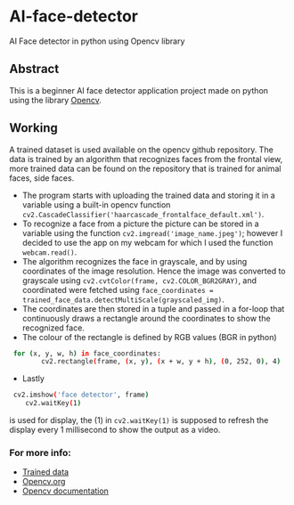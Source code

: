 # AI-face-detector
AI Face detector in python using Opencv library

## Abstract
This is a beginner AI face detector application project made on python using the library [Opencv](https://github.com/opencv/opencv).

## Working

A trained dataset is used available on the opencv github repository. The data is trained by an algorithm that recognizes faces from the frontal view, more trained data can be found on the repository that is trained for animal faces, side faces.

- The program starts with uploading the trained data and storing it in a variable using a built-in opencv function `cv2.CascadeClassifier('haarcascade_frontalface_default.xml')`.
- To recognize a face from a picture the picture can be stored in a variable using the function `cv2.imgread('image_name.jpeg')`; however I decided to use the app on my webcam for which I used the function `webcam.read()`. 
- The algorithm recognizes the face in grayscale, and by using coordinates of the image resolution. Hence the image was converted to grayscale using `cv2.cvtColor(frame, cv2.COLOR_BGR2GRAY)`, and coordinated were fetched using `face_coordinates = trained_face_data.detectMultiScale(grayscaled_img)`.
- The coordinates are then stored in a tuple and passed in a for-loop that continuously draws a rectangle around the coordinates to show the recognized face. 
- The colour of the rectangle is defined by RGB values (BGR in python) 
```bash
 for (x, y, w, h) in face_coordinates:
        cv2.rectangle(frame, (x, y), (x + w, y + h), (0, 252, 0), 4)
```
- Lastly 
```bash
 cv2.imshow('face detector', frame)
    cv2.waitKey(1)
```
is used for display, the (1) in `cv2.waitKey(1)` is supposed to refresh the display every 1 millisecond to show the output as a video.

### For more info:
- [Trained data](https://github.com/opencv/opencv/tree/4.x/data/haarcascades) 
- [Opencv.org](https://opencv.org/) 
- [Opencv documentation](https://docs.opencv.org/) 

